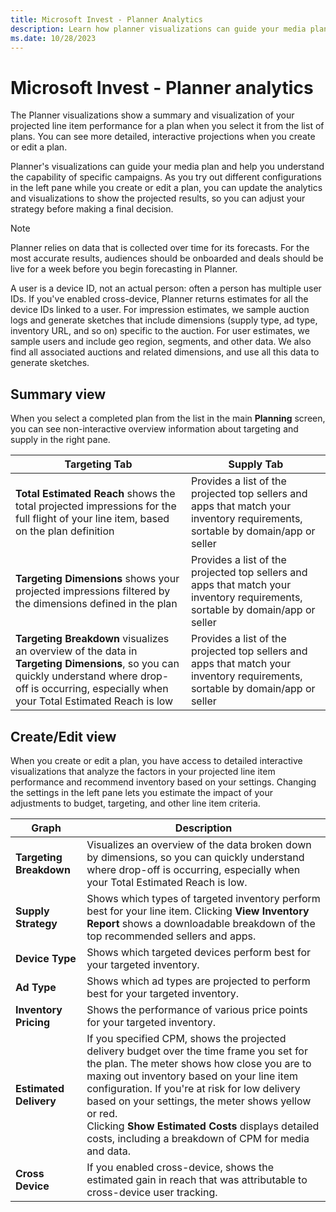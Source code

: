 ```yaml
---
title: Microsoft Invest - Planner Analytics
description: Learn how planner visualizations can guide your media plan and help you understand the capability of specific campaigns. 
ms.date: 10/28/2023
---
```



# Microsoft Invest - Planner analytics

The Planner visualizations show a summary and visualization of your projected line item performance for a plan when you select it from the list of plans. You can see more detailed, interactive projections when you create or edit a plan.

Planner's visualizations can guide your media plan and help you understand the capability of specific campaigns. As you try out different configurations in the left pane while you create or edit a plan, you can update the analytics and visualizations to show the projected results, so you can adjust your strategy before making a final decision.

> [!NOTE]
> Planner relies on data that is collected over time for its forecasts. For the most accurate results, audiences should be onboarded and deals should be live for a week before you begin forecasting in Planner.

A user is a device ID, not an actual person: often a person has multiple user IDs. If you've enabled cross-device, Planner returns estimates for all the device IDs linked to a user. For impression estimates, we sample auction logs and generate sketches that include dimensions (supply type, ad type, inventory URL, and so on) specific to the auction. For user estimates, we sample users and include geo region, segments, and other data. We also find all associated auctions and related dimensions, and use all this data to generate sketches.

## Summary view

When you select a completed plan from the list in the main **Planning** screen, you can see non-interactive overview information about targeting and supply in the right pane.

| Targeting Tab | Supply Tab |
|--|--|
| **Total Estimated Reach** shows the total projected impressions for the full flight of your line item, based on the plan definition | Provides a list of the projected top sellers and apps that match your inventory requirements, sortable by domain/app or seller |
| **Targeting Dimensions** shows your projected impressions filtered by the dimensions defined in the plan | Provides a list of the projected top sellers and apps that match your inventory requirements, sortable by domain/app or seller |
| **Targeting Breakdown** visualizes an overview of the data in **Targeting Dimensions**, so you can quickly understand where drop-off is occurring, especially when your Total Estimated Reach is low | Provides a list of the projected top sellers and apps that match your inventory requirements, sortable by domain/app or seller |

## Create/Edit view

When you create or edit a plan, you have access to detailed interactive visualizations that analyze the factors in your projected line item performance and recommend inventory based on your settings. Changing the settings in the left pane lets you estimate the impact of your adjustments to budget, targeting, and other line item criteria.

| Graph | Description |
|--|--|
| **Targeting Breakdown** | Visualizes an overview of the data broken down by dimensions, so you can quickly understand where drop-off is occurring, especially when your Total Estimated Reach is low. |
| **Supply Strategy** | Shows which types of targeted inventory perform best for your line item. Clicking **View Inventory Report** shows a downloadable breakdown of the top recommended sellers and apps. |
| **Device Type** | Shows which targeted devices perform best for your targeted inventory. |
| **Ad Type** | Shows which ad types are projected to perform best for your targeted inventory. |
| **Inventory Pricing** | Shows the performance of various price points for your targeted inventory. |
| **Estimated Delivery** | If you specified CPM, shows the projected delivery budget over the time frame you set for the plan. The meter shows how close you are to maxing out inventory based on your line item configuration. If you're at risk for low delivery based on your settings, the meter shows yellow or red.<br>Clicking **Show Estimated Costs** displays detailed costs, including a breakdown of CPM for media and data. |
| **Cross Device** | If you enabled cross-device, shows the estimated gain in reach that was attributable to cross-device user tracking. |

